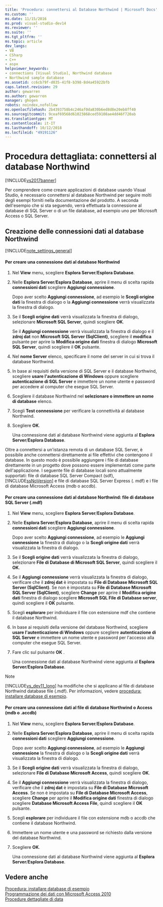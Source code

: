 ```yaml
---
title: 'Procedura: connettersi al Database Northwind | Microsoft Docs'
ms.custom: ''
ms.date: 11/15/2016
ms.prod: visual-studio-dev14
ms.reviewer: ''
ms.suite: ''
ms.tgt_pltfrm: ''
ms.topic: article
dev_langs:
- VB
- CSharp
- C++
- aspx
helpviewer_keywords:
- connections [Visual Studio], Northwind database
- Northwind sample database
ms.assetid: cc6cb79f-d035-41f8-b398-8d4a45922bfb
caps.latest.revision: 29
author: gewarren
ms.author: gewarren
manager: ghogen
robots: noindex,nofollow
ms.openlocfilehash: 2b4393758b4c246af0da830b6ed8d8e20eb8ff40
ms.sourcegitcommit: 9ceaf69568d61023868ced59108ae4dd46f720ab
ms.translationtype: MT
ms.contentlocale: it-IT
ms.lasthandoff: 10/12/2018
ms.locfileid: "49191126"
---
```

# <a name="how-to-connect-to-the-northwind-database"></a>Procedura dettagliata: connettersi al database Northwind
[!INCLUDE[vs2017banner](../includes/vs2017banner.md)]

Per comprendere come creare applicazioni di database usando Visual Studio, è necessario connettersi al database Northwind per seguire molti degli esempi forniti nella documentazione del prodotto. A seconda dell'esempio che si sta seguendo, verrà effettuata la connessione al database di SQL Server o di un file database, ad esempio uno per Microsoft Access o SQL Server.  
  
## <a name="creating-data-connections-to-the-northwind-database"></a>Creazione delle connessioni dati al database Northwind  
 [!INCLUDE[note_settings_general](../includes/note-settings-general-md.md)]  
  
#### <a name="to-create-a-data-connection-to-the-northwind-database-sql-server"></a>Per creare una connessione dati al database Northwind  
  
1.  Nel **View** menu, scegliere **Esplora Server**/**Esplora Database**.  
  
2.  Nelle **Esplora Server**/**Esplora Database**, aprire il menu di scelta rapida **connessioni dati** scegliere **Aggiungi connessione**.  
  
     Dopo aver scelto **Aggiungi connessione**, ad esempio le **Scegli origine dati** la finestra di dialogo o la **Aggiungi connessione** verrà visualizzata la finestra di dialogo.  
  
3.  Se il **Scegli origine dati** verrà visualizzata la finestra di dialogo, selezionare **Microsoft SQL Server**, quindi scegliere **OK**.  
  
     Se il **Aggiungi connessione** verrà visualizzata la finestra di dialogo e il **zdroj dat** non **Microsoft SQL Server (SqlClient)**, scegliere il **modifica** pulsante per aprire la **Modifica origine dati** finestra di dialogo **Microsoft SQL Server**, quindi scegliere il **OK** pulsante.  
  
4.  Nel **nome Server** elenco, specificare il nome del server in cui si trova il database Northwind.  
  
5.  In base ai requisiti della versione di SQL Server e il database Northwind, scegliere **usare l'autenticazione di Windows** oppure scegliere **autenticazione di SQL Server** e immettere un nome utente e password per accedere al computer che esegue SQL Server.  
  
6.  Scegliere il database Northwind nel **selezionare o immettere un nome di database** elenco.  
  
7.  Scegli **Test connessione** per verificare la connettività al database Northwind.  
  
8.  Scegliere **OK**.  
  
     Una connessione dati al database Northwind viene aggiunta al **Esplora Server**/**Esplora Database**.  
  
 Oltre a connettersi a un'istanza remota di un database SQL Server, è possibile anche connettersi direttamente ai file effettivi che contengono il database. In questo modo è possibile aggiungere i file di database direttamente in un progetto dove possono essere implementati come parte dell'applicazione. I seguente file di database locali sono attualmente supportati: file di database SQL Server Compact (sdf), [!INCLUDE[ssNoVersion](../includes/ssnoversion-md.md)] e file di database SQL Server Express (. mdf) e i file di database Microsoft Access (mdb o accdb).  
  
#### <a name="to-create-a-data-connection-to-the-northwind-databasesql-server-database-file-mdf"></a>Per creare una connessione dati al database Northwind: file di database SQL Server (.mdf)  
  
1.  Nel **View** menu, scegliere **Esplora Server**/**Esplora Database**.  
  
2.  Nelle **Esplora Server**/**Esplora Database**, aprire il menu di scelta rapida **connessioni dati** scegliere **Aggiungi connessione**.  
  
     Dopo aver scelto **Aggiungi connessione**, ad esempio le **Aggiungi connessione** la finestra di dialogo o la **Scegli origine dati** verrà visualizzata la finestra di dialogo.  
  
3.  Se il **Scegli origine dati** verrà visualizzata la finestra di dialogo, selezionare **File di Database di Microsoft SQL Server**, quindi scegliere il **OK**.  
  
4.  Se il **Aggiungi connessione** verrà visualizzata la finestra di dialogo, verificare che il **zdroj dat** è impostata su **File di Database Microsoft SQL Server (SqlClient)**. Se non è impostata su **File di Database Microsoft SQL Server (SqlClient)**, scegliere **Change** per aprire il **Modifica origine dati** finestra di dialogo scegliere **Microsoft SQL File di Database server**, quindi scegliere il **OK** pulsante.  
  
5.  Scegli **esplorare** per individuare il file con estensione mdf che contiene il database Northwind.  
  
6.  In base ai requisiti della versione del database Northwind, scegliere **usare l'autenticazione di Windows** oppure scegliere **autenticazione di SQL Server** e immettere un nome utente e password per l'accesso alla computer che esegue SQL Server.  
  
7.  Fare clic sul pulsante **OK** .  
  
     Una connessione dati al database Northwind viene aggiunta al **Esplora Server**/**Esplora Database**.  
  
> [!NOTE]
>  [!INCLUDE[vs_dev11_long](../includes/vs-dev11-long-md.md)] ha modifiche che si applicano al file di database Northwind database file (.mdf). Per informazioni, vedere [procedura: installare database di esempio](../data-tools/how-to-install-sample-databases.md).  
  
#### <a name="to-create-a-data-connection-to-the-northwind-databaseaccess-database-file-mdb-or-accdb"></a>Per creare una connessione dati al file di database Northwind o Access (mdb o .accdb)  
  
1.  Nel **View** menu, scegliere **Esplora Server**/**Esplora Database**.  
  
2.  Nelle **Esplora Server**/**Esplora Database**, aprire il menu di scelta rapida **connessioni dati** scegliere **Aggiungi connessione**.  
  
     Dopo aver scelto **Aggiungi connessione**, ad esempio le **Aggiungi connessione** la finestra di dialogo o la **Scegli origine dati** verrà visualizzata la finestra di dialogo.  
  
3.  Se il **Scegli origine dati** verrà visualizzata la finestra di dialogo, selezionare **File di Database Microsoft Access**, quindi scegliere **OK**.  
  
4.  Se il **Aggiungi connessione** verrà visualizzata la finestra di dialogo, verificare che il **zdroj dat** è impostata su **File di Database Microsoft Access**. Se non è impostata su **File di Database Microsoft Access**, scegliere **Change** per aprire il **Modifica origine dati** finestra di dialogo scegliere **Database Microsoft Access File**, quindi scegliere il **OK** pulsante.  
  
5.  Scegli **esplorare** per individuare il file con estensione mdb o accdb che contiene il database Northwind.  
  
6.  Immettere un nome utente e una password se richiesto dalla versione del database Northwind.  
  
7.  Scegliere **OK**.  
  
     Una connessione dati al database Northwind viene aggiunta al **Esplora Server**/**Esplora Database**.  
  
## <a name="see-also"></a>Vedere anche  
 [Procedura: installare database di esempio](../data-tools/how-to-install-sample-databases.md)   
 [Programmazione dei dati con Microsoft Access 2010](http://msdn.microsoft.com/library/office/ff965871.aspx)   
 [Procedure dettagliate di data](http://msdn.microsoft.com/library/15a88fb8-3bee-4962-914d-7a1f8bd40ec4)